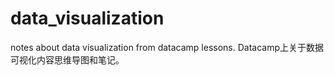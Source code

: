 # data_visualization
notes about data visualization from datacamp lessons.
Datacamp上关于数据可视化内容思维导图和笔记。

